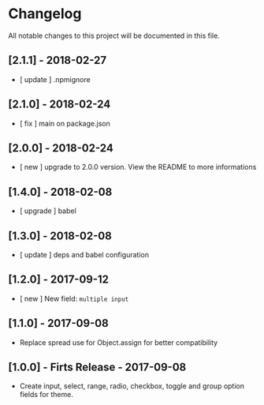 # Changelog

All notable changes to this project will be documented in this file.

## [2.1.1] - 2018-02-27
- [ update ] .npmignore

## [2.1.0] - 2018-02-24
- [ fix ] main on package.json

## [2.0.0] - 2018-02-24
- [ new ] upgrade to 2.0.0 version. View the README to more informations

## [1.4.0] - 2018-02-08

- [ upgrade ] babel

## [1.3.0] - 2018-02-08

+ [ update ] deps and babel configuration

## [1.2.0] - 2017-09-12

+ [ new ] New field: `multiple input`

## [1.1.0] - 2017-09-08

+ Replace spread use for Object.assign for better compatibility

## [1.0.0] - Firts Release - 2017-09-08

+ Create input, select, range, radio, checkbox, toggle and group option fields for theme.
